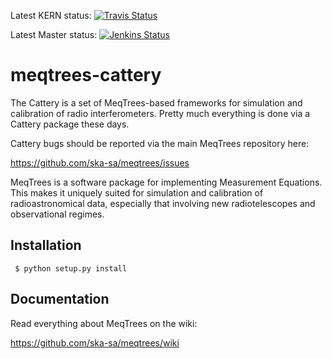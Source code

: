 Latest KERN status: [![Travis Status](https://travis-ci.org/ska-sa/meqtrees-cattery.svg?branch=master)](https://travis-ci.org/ska-sa/meqtrees-cattery)

Latest Master status: [![Jenkins Status](https://jenkins.meqtrees.net/job/meqtrees-cattery-cron/badge/icon)](https://jenkins.meqtrees.net/job/meqtrees-cattery-cron/)

# meqtrees-cattery

The Cattery is a set of MeqTrees-based frameworks for simulation and calibration of 
radio interferometers. Pretty much everything is done via a Cattery package these
days.

Cattery bugs should be reported via the main MeqTrees repository here:

https://github.com/ska-sa/meqtrees/issues

MeqTrees is a software package for implementing Measurement Equations.
This makes it uniquely suited for simulation and calibration of
radioastronomical data, especially that involving new radiotelescopes and
observational regimes.

## Installation

```
 $ python setup.py install
```

## Documentation

Read everything about MeqTrees on the wiki:

https://github.com/ska-sa/meqtrees/wiki


